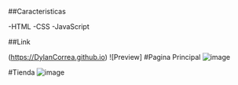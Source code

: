 
##Caracteristicas

-HTML
-CSS
-JavaScript

##Link

(https://DylanCorrea.github.io)
![Preview]
#Pagina Principal
![image](https://github.com/user-attachments/assets/e591671f-493d-40a3-87a9-4cf5bfe6e8c9)

#Tienda
![image](https://github.com/user-attachments/assets/5fd0d5aa-ee62-40fc-8dff-3f7ed95ec1e0)



